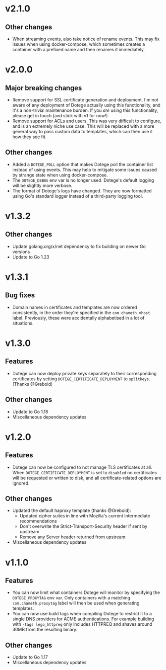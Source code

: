 # v2.1.0

## Other changes

* When streaming events, also take notice of rename events. This may fix issues
  when using docker-compose, which sometimes creates a container with a prefixed
  name and then renames it immediately.

# v2.0.0

## Major breaking changes

* Remove support for SSL certificate generation and deployment. I'm not aware
  of any deployment of Dotege actually using this functionality, and it's a
  non-trivial maintenance burden. If you _are_ using this functionality, please
  get in touch (and stick with v1 for now!)
* Remove support for ACLs and users. This was very difficult to configure, and
  is an extremely niche use case. This will be replaced with a more general way
  to pass custom data to templates, which can then use it how they see fit.

## Other changes

* Added a `DOTEGE_POLL` option that makes Dotege poll the container list
  instead of using events. This may help to mitigate some issues caused by
  strange state when using docker-compose.
* The `DOTEGE_DEBUG` env var is no longer used. Dotege's default logging will
  be slightly more verbose.
* The format of Dotege's logs have changed. They are now formatted using Go's
  standard logger instead of a third-party logging tool.

# v1.3.2

## Other changes

* Update golang.org/x/net dependency to fix building on newer Go versions
* Update to Go 1.23

# v1.3.1

## Bug fixes

* Domain names in certificates and templates are now ordered consistently,
  in the order they're specified in the `com.chameth.vhost` label. Previously,
  these were accidentally alphabetised in a lot of situations.

# v1.3.0

## Features

* Dotege can now deploy private keys separately to their corresponding
  certificates by setting `DOTEGE_CERTIFICATE_DEPLOYMENT` to `splitkeys`.
  (Thanks @Greboid)

## Other changes

* Update to Go 1.18
* Miscellaneous dependency updates

# v1.2.0

## Features

* Dotege can now be configured to not manage TLS certificates at all.
  When `DOTEGE_CERTIFICATE_DEPLOYMENT` is set to `disabled` no certificates
  will be requested or written to disk, and all certificate-related options
  are ignored.

## Other changes

* Updated the default haproxy template (thanks @Greboid):
  * Updated cipher suites in line with Mozilla's current intermediate recommendations
  * Don't overwrite the Strict-Transport-Security header if sent by upstream
  * Remove any Server header returned from upstream
* Miscellaneous dependency updates

# v1.1.0

## Features

* You can now limit what containers Dotege will monitor by specifying the
  `DOTEGE_PROXYTAG` env var. Only containers with a matching `com.chameth.proxytag`
  label will then be used when generating templates.
* You can now use build tags when compiling Dotege to restrict it to a single
  DNS providers for ACME authentications. For example building with
  `-tags lego_httpreq` only includes HTTPREQ and shaves around 30MB from the
  resulting binary.

## Other changes

* Update to Go 1.17
* Miscellaneous dependency updates
